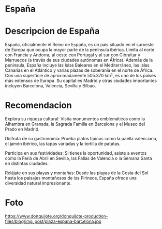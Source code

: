 # España

# Descripcion de España
España, oficialmente el Reino de España, es un país situado en el suroeste de Europa que ocupa la mayor parte de la península ibérica. Limita al norte con Francia y Andorra, al oeste con Portugal y al sur con Gibraltar y Marruecos (a través de sus ciudades autónomas en África). Además de la península, España incluye las Islas Baleares en el Mediterráneo, las Islas Canarias en el Atlántico y varias plazas de soberanía en el norte de África. Con una superficie de aproximadamente 505.370 km², es uno de los países más extensos de Europa. Su capital es Madrid y otras ciudades importantes incluyen Barcelona, Valencia, Sevilla y Bilbao.

# Recomendacion
Explora su riqueza cultural: Visita monumentos emblemáticos como la Alhambra en Granada, la Sagrada Familia en Barcelona y el Museo del Prado en Madrid.

Disfruta de su gastronomía: Prueba platos típicos como la paella valenciana, el jamón ibérico, las tapas variadas y la tortilla de patatas.

Participa en sus festividades: Si tienes la oportunidad, asiste a eventos como la Feria de Abril en Sevilla, las Fallas de Valencia o la Semana Santa en distintas ciudades.

Relájate en sus playas y montañas: Desde las playas de la Costa del Sol hasta los paisajes montañosos de los Pirineos, España ofrece una diversidad natural impresionante.

# Foto
https://www.donquijote.org/donquijote-production-files/blog/img_post/plaza-espana-barcelona.jpg